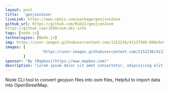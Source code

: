 ```yaml
---
layout: post
title:  'geojson2osm'
liveLink: https://www.npmjs.com/package/geojson2osm
github_url: https://github.com/Rub21/geojson2osm
https://github.com/JOSM/osm-obj-info
tags: [node.js]
technologies: [Node.js]
img: https://user-images.githubusercontent.com/1152236/41137566-600e5e9c-6aa1-11e8-945e-fd25663e5dba.png
images: [
                'https://user-images.githubusercontent.com/1152236/41137566-600e5e9c-6aa1-11e8-945e-fd25663e5dba.png'
        ]
sponsor: "By [Mapbox](https://www.mapbox.com)"
description: "Lorem ipsum dolor sit amet consectetur, adipisicing elit. Ullam sequi voluptatum excepturi amet harum beatae cum quibusdam laudantium, labore nemo, minima quisquam tempora veritatis aliquam reiciendis atque iste at aut? "
---
```

Node CLI tool to convert geojson files into osm files, Helpful to import data into OpenStreetMap.
